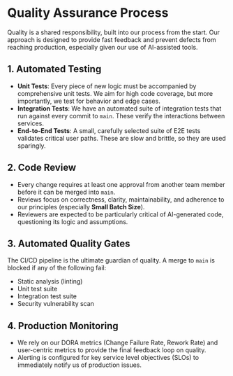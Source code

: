 # Quality Assurance Process

Quality is a shared responsibility, built into our process from the start. Our approach is designed to provide fast feedback and prevent defects from reaching production, especially given our use of AI-assisted tools.

## 1. Automated Testing

- **Unit Tests**: Every piece of new logic must be accompanied by comprehensive unit tests. We aim for high code coverage, but more importantly, we test for behavior and edge cases.
- **Integration Tests**: We have an automated suite of integration tests that run against every commit to `main`. These verify the interactions between services.
- **End-to-End Tests**: A small, carefully selected suite of E2E tests validates critical user paths. These are slow and brittle, so they are used sparingly.

## 2. Code Review

- Every change requires at least one approval from another team member before it can be merged into `main`.
- Reviews focus on correctness, clarity, maintainability, and adherence to our principles (especially **Small Batch Size**).
- Reviewers are expected to be particularly critical of AI-generated code, questioning its logic and assumptions.

## 3. Automated Quality Gates

The CI/CD pipeline is the ultimate guardian of quality. A merge to `main` is blocked if any of the following fail:

- Static analysis (linting)
- Unit test suite
- Integration test suite
- Security vulnerability scan

## 4. Production Monitoring

- We rely on our DORA metrics (Change Failure Rate, Rework Rate) and user-centric metrics to provide the final feedback loop on quality.
- Alerting is configured for key service level objectives (SLOs) to immediately notify us of production issues.
